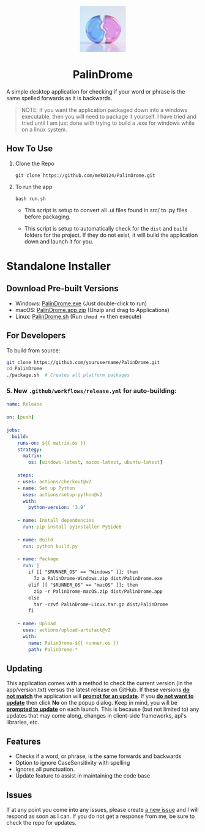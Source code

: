 <label id="top"></label>

<div align="center">
  <img src="./app-icon.jpeg" height="120" width="120" />
  <h1>PalinDrome</h1>
</div>

A simple desktop application for checking if your word or phrase is the same spelled forwards as it is backwards.

> NOTE: If you want the application packaged down into a windows executable, then you will need to package it yourself. 
>       I have tried and tried until I am just done with trying to build a .exe for windows while on a linux system.

## How To Use

1. Clone the Repo

    ```
    git clone https://github.com/mek0124/PalinDrome.git
    ```

2. To run the app

    ```
    bash run.sh
    ```

    - This script is setup to convert all .ui files found in src/ to .py files before packaging.

    - This script is setup to automatically check for the `dist` and `build` folders for the project. If they do not exist, it will build the application down and launch it for you.

# Standalone Installer

## Download Pre-built Versions

- Windows: [PalinDrome.exe](https://example.com/PalinDrome.exe) (Just double-click to run)
- macOS: [PalinDrome.app.zip](https://example.com/PalinDrome-macOS.zip) (Unzip and drag to Applications)
- Linux: [PalinDrome.sh](https://example.com/PalinDrome-Linux.sh) (Run `chmod +x` then execute)

## For Developers

To build from source:
```bash
git clone https://github.com/yourusername/PalinDrome.git
cd PalinDrome
./package.sh  # Creates all platform packages
```

### 5. New `.github/workflows/release.yml` for auto-building:
```yaml
name: Release

on: [push]

jobs:
  build:
    runs-on: ${{ matrix.os }}
    strategy:
      matrix:
        os: [windows-latest, macos-latest, ubuntu-latest]
    
    steps:
    - uses: actions/checkout@v2
    - name: Set up Python
      uses: actions/setup-python@v2
      with:
        python-version: '3.9'
    
    - name: Install dependencies
      run: pip install pyinstaller PySide6
        
    - name: Build
      run: python build.py
      
    - name: Package
      run: |
        if [[ "$RUNNER_OS" == "Windows" ]]; then
          7z a PalinDrome-Windows.zip dist/PalinDrome.exe
        elif [[ "$RUNNER_OS" == "macOS" ]]; then
          zip -r PalinDrome-macOS.zip dist/PalinDrome.app
        else
          tar -czvf PalinDrome-Linux.tar.gz dist/PalinDrome
        fi
        
    - name: Upload
      uses: actions/upload-artifact@v2
      with:
        name: PalinDrome-${{ runner.os }}
        path: PalinDrome-*
```

## Updating

This application comes with a method to check the current version (in the app/version.txt) versus the latest release on GitHub. If these versions <b><u>do not match</u></b> the application will <b><u>prompt for an update</u></b>. If you <b><u>do not want to update</u></b> then click **No** on the popup dialog. Keep in mind, you will be <b><u>prompted to update</u></b> on each launch. This is because (but not limited to) any updates that may come along, changes in client-side frameworks, api's libraries, etc.

## Features

- Checks if a word, or phrase, is the same forwards and backwards
- Option to ignore CaseSensitivity with spelling
- Ignores all punctuation.
- Update feature to assist in maintaining the code base

## Issues

If at any point you come into any issues, please create [a new issue](https://github.com/mek0124/PalinDrome/issues) and I will respond as soon as I can. If you do not get a response from me, be sure to check the repo for updates. 